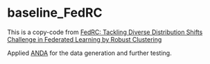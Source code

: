 # baseline_FedRC

This is a copy-code from [FedRC: Tackling Diverse Distribution Shifts Challenge in Federated Learning by Robust Clustering](https://github.com/LINs-lab/FedRC)

Applied [ANDA](https://github.com/alfredoLimo/ANDA) for the data generation and further testing.
